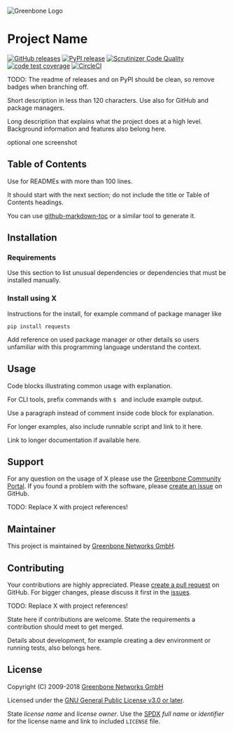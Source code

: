 ![Greenbone Logo](https://www.greenbone.net/wp-content/uploads/gb_logo_resilience_horizontal.png)

# Project Name

[![GitHub releases](https://img.shields.io/github/release/greenbone/gvm-tools.svg)](https://github.com/greenbone/gvm-tools/releases)
[![PyPI release](https://img.shields.io/pypi/v/gvm-tools.svg)](https://pypi.org/project/gvm-tools/)
[![Scrutinizer Code Quality](https://scrutinizer-ci.com/g/greenbone/gvm-tools/badges/quality-score.png?b=master)](https://scrutinizer-ci.com/g/greenbone/gvm-tools/?branch=master)
[![code test coverage](https://codecov.io/gh/greenbone/gvm-tools/branch/master/graph/badge.svg)](https://codecov.io/gh/greenbone/gvm-tools)
[![CircleCI](https://circleci.com/gh/greenbone/gvm-tools/tree/master.svg?style=svg)](https://circleci.com/gh/greenbone/gvm-tools/tree/master)

TODO: The readme of releases and on PyPI should be clean, so remove badges when branching off.

Short description in less than 120 characters. Use also for GitHub and package managers.

Long description that explains what the project does at a high level. Background information and features also belong here.

optional one screenshot

## Table of Contents

Use for READMEs with more than 100 lines.

It should start with the next section; do not include the title or Table of Contents headings.

You can use [github-markdown-toc](https://github.com/ekalinin/github-markdown-toc) or a similar tool to generate it.

## Installation

### Requirements

Use this section to list unusual dependencies or dependencies that must be installed manually.

### Install using X

Instructions for the install, for example command of package manager like

    pip install requests

Add reference on used package manager or other details so users unfamiliar with this programming language understand the context.

## Usage

Code blocks illustrating common usage with explanation.

For CLI tools, prefix commands with `$ ` and include example output.

Use a paragraph instead of comment inside code block for explanation.

For longer examples, also include runnable script and link to it here.

Link to longer documentation if available here.

## Support

For any question on the usage of X please use the [Greenbone Community Portal](https://community.greenbone.net/c/X). If you found a problem with the software, please [create an issue](https://github.com/greenbone/X/issues) on GitHub.

TODO: Replace X with project references!

## Maintainer

This project is maintained by [Greenbone Networks GmbH](https://www.greenbone.net/).

## Contributing

Your contributions are highly appreciated. Please [create a pull request](https://github.com/greenbone/X/pulls) on GitHub. For bigger changes, please discuss it first in the [issues](https://github.com/greenbone/X/issues).

TODO: Replace X with project references!

State here if contributions are welcome. State the requirements a contribution should meet to get merged.

Details about development, for example creating a dev environment or running tests, also belongs here.

## License

Copyright (C) 2009-2018 [Greenbone Networks GmbH](https://www.greenbone.net/)

Licensed under the [GNU General Public License v3.0 or later](LICENSE).

State *license name* and *license owner*. Use the [SPDX](https://spdx.org/licenses/) *full name* or *identifier* for the license name and link to included `LICENSE` file.

